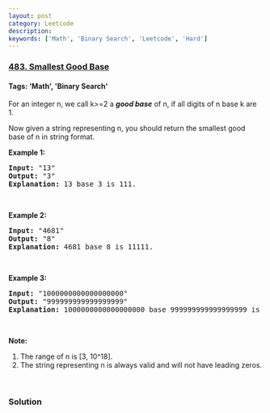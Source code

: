 ```yaml
---
layout: post
category: Leetcode
description: 
keywords: ['Math', 'Binary Search', 'Leetcode', 'Hard']
---
```

### [483. Smallest Good Base](https://leetcode.com/problems/smallest-good-base)

#### Tags: 'Math', 'Binary Search'

<div class="content__u3I1 question-content__JfgR"><div><p>For an integer n, we call k&gt;=2 a <i><b>good base</b></i> of n, if all digits of n base k are 1.</p>
<p>Now given a string representing n, you should return the smallest good base of n in string format.</p>
<p><b>Example 1:</b></p>
<pre><b>Input:</b> "13"
<b>Output:</b> "3"
<b>Explanation:</b> 13 base 3 is 111.
</pre>
<p> </p>
<p><b>Example 2:</b></p>
<pre><b>Input:</b> "4681"
<b>Output:</b> "8"
<b>Explanation:</b> 4681 base 8 is 11111.
</pre>
<p> </p>
<p><b>Example 3:</b></p>
<pre><b>Input:</b> "1000000000000000000"
<b>Output:</b> "999999999999999999"
<b>Explanation:</b> 1000000000000000000 base 999999999999999999 is 11.
</pre>
<p> </p>
<p><b>Note:</b></p>
<ol>
<li>The range of n is [3, 10^18].</li>
<li>The string representing n is always valid and will not have leading zeros.</li>
</ol>
<p> </p>
</div></div>

### Solution
